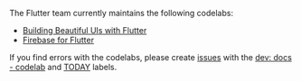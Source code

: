 The Flutter team currently maintains the following codelabs:

* [Building Beautiful UIs with Flutter](https://codelabs.developers.google.com/codelabs/flutter/)
* [Firebase for Flutter](https://codelabs.developers.google.com/codelabs/flutter-firebase/)

If you find errors with the codelabs, please create [issues](https://github.com/flutter/flutter/issues) with the [dev: docs - codelab](https://github.com/flutter/flutter/labels/dev%3A%20docs%20-%20codelab) and [TODAY](https://github.com/flutter/flutter/labels/%E2%9A%A0%20TODAY) labels.
